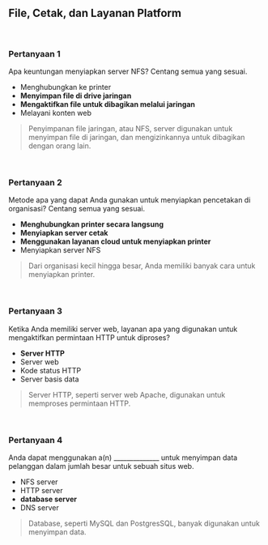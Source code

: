 ## File, Cetak, dan Layanan Platform

<br>

### Pertanyaan 1

Apa keuntungan menyiapkan server NFS? Centang semua yang sesuai.

* Menghubungkan ke printer
* **Menyimpan file di drive jaringan**
* **Mengaktifkan file untuk dibagikan melalui jaringan**
* Melayani konten web

> Penyimpanan file jaringan, atau NFS, server digunakan untuk menyimpan file di jaringan, dan mengizinkannya untuk dibagikan dengan orang lain.
<br>

### Pertanyaan 2

Metode apa yang dapat Anda gunakan untuk menyiapkan pencetakan di organisasi? Centang semua yang sesuai.

* **Menghubungkan printer secara langsung**
* **Menyiapkan server cetak**
* **Menggunakan layanan cloud untuk menyiapkan printer**
* Menyiapkan server NFS

> Dari organisasi kecil hingga besar, Anda memiliki banyak cara untuk menyiapkan printer.
<br>

### Pertanyaan 3

Ketika Anda memiliki server web, layanan apa yang digunakan untuk mengaktifkan permintaan HTTP untuk diproses?

* **Server HTTP**
* Server web
* Kode status HTTP
* Server basis data

> Server HTTP, seperti server web Apache, digunakan untuk memproses permintaan HTTP.
<br>

### Pertanyaan 4

Anda dapat menggunakan a(n) ______________ untuk menyimpan data pelanggan dalam jumlah besar untuk sebuah situs web.

* NFS server
* HTTP server
* **database server**
* DNS server

> Database, seperti MySQL dan PostgresSQL, banyak digunakan untuk menyimpan data.
